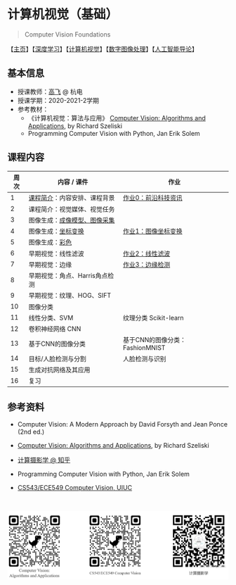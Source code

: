 # 计算机视觉（基础）

> Computer Vision Foundations

【[主页](https://aiart.live/courses/)】【[深度学习](https://aiart.live/courses/dl.html)】【[计算机视觉](https://aiart.live/courses/cv.html)】【[数字图像处理](https://aiart.live/courses/dip.html)】【[人工智能导论](https://aiart.live/courses/intro2ai.html)】

## 基本信息

- 授课教师：[高飞](http://aiart.live) @ 杭电
- 授课学期：2020-2021-2学期
- 参考教材：
  - 《计算机视觉：算法与应用》
    [Computer Vision: Algorithms and Applications](https://szeliski.org/Book/), by Richard Szeliski
  - Programming Computer Vision with Python, Jan Erik Solem

## 课程内容

| 周次   | 内容 / 课件                            | 作业                                |
| ---- | ---------------------------------- | --------------------------------- |
| 1    | [课程简介](计算机视觉基础/课程简介.pdf)：内容安排、课程背景 | [作业0：前沿科技资讯](计算机视觉基础/TechNews.md) |
| 2    | 课程简介：视觉媒体、视觉任务                     |                                   |
| 3    | 图像生成：[成像模型、图像采集](计算机视觉基础/图像采集.pdf) |                                   |
| 4    | 图像生成：[坐标变换](计算机视觉基础/坐标变换.pdf)      | [作业1：图像坐标变换](计算机视觉基础/作业1图像生成.md)  |
| 5    | 图像生成：[彩色](计算机视觉基础/彩色.pdf)          |                                   |
| 6    | 早期视觉：线性滤波                          | [作业2：线性滤波](计算机视觉基础/作业2线性滤波.md)    |
| 7    | 早期视觉：边缘                            | [作业3：边缘检测](计算机视觉基础/作业3边缘检测.md)    |
| 8    | 早期视觉：角点、Harris角点检测                 |                                   |
| 9    | 早期视觉：纹理、HOG、SIFT                   |                                   |
| 10   | 图像分类                               |                                   |
| 11   | 线性分类、SVM                           | 纹理分类 Scikit-learn                 |
| 12   | 卷积神经网络 CNN                         |                                   |
| 13   | 基于CNN的图像分类                         | 基于CNN的图像分类：FashionMNIST           |
| 14   | 目标/人脸检测与分割                         | 人脸检测与识别                           |
| 15   | 生成对抗网络及其应用                         |                                   |
| 16   | 复习                                 |                                   |



## 参考资料

- Computer Vision: A Modern Approach by David Forsyth and Jean Ponce (2nd ed.)

- [Computer Vision: Algorithms and Applications](https://szeliski.org/Book/), by Richard Szeliski

- [计算摄影学 @ 知乎](https://www.zhihu.com/column/hawkcp)

- Programming Computer Vision with Python, Jan Erik Solem

- [CS543/ECE549 Computer Vision, UIUC](https://courses.engr.illinois.edu/)

  ​

![cv_qrcode](计算机视觉基础/cv_qrcode.jpg)

